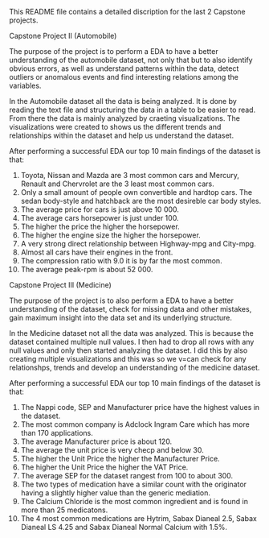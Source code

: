 This README file contains a detailed discription for the last 2 Capstone projects.

Capstone Project II (Automobile)

The purpose of the project is to perform a EDA to have a better understanding of the automobile dataset, 
not only that but to also identify obvious errors, as well as understand patterns within the data, detect 
outliers or anomalous events and find interesting relations among the variables.

In the Automobile dataset all the data is being analyzed. It is done by reading the text file and structuring
the data in a table to be easier to read. From there the data is mainly analyzed by craeting visualizations. 
The visualizations were created to shows us the different trends and relationships within the dataset and help 
us understand the dataset.

After performing a successful EDA our top 10 main findings of the dataset is that:

1. Toyota, Nissan and Mazda are 3 most common cars and Mercury, Renault and Chervrolet are the 3 least most common cars.
2. Only a small amount of people own convertible and hardtop cars. The sedan body-style and hatchback are the most desireble car body styles.
3. The average price for cars is just above 10 000.
4. The average cars horsepower is just under 100.
5. The higher the price the higher the horsepower.
6. The higher the engine size the higher the horsepower.
7. A very strong direct relationship between Highway-mpg and City-mpg.
8. Almost all cars have their engines in the front.
9. The compression ratio with 9.0 it is by far the most common.
10. The average peak-rpm is about 52 000.


Capstone Project III (Medicine)

The purpose of the project is to also perform a EDA to have a better understanding of the dataset, check for 
missing data and other mistakes, gain maximum insight into the data set and its underlying structure. 

In the Medicine dataset not all the data was analyzed. This is because the dataset contained multiple null values.
I then had to drop all rows with any null values and only then started analyzing the dataset. I did this by also 
creating multiple visualizations and this was so we v=can check for any relationshps, trends and develop an 
understanding of the medicine dataset.

After performing a successful EDA our top 10 main findings of the dataset is that:

1. The Nappi code, SEP and Manufacturer price have the highest values in the dataset.
2. The most common company is Adclock Ingram Care which has more than 170 applications.
3. The average Manufacturer price is about 120.
4. The average the unit price is very checp and below 30.
5. The higher the Unit Price the higher the Manufacturer Price.
6. The higher the Unit Price the higher the VAT Price.
7. The average SEP for the dataset rangest from 100 to about 300.
8. The two types of medication have a similar count with the originator having a slightly higher value than the generic mediation.
9. The Calcium Chloride is the most common ingredient and is found in more than 25 medicatons.
10. The 4 most common medications are Hytrim, Sabax Dianeal 2.5, Sabax Dianeal LS 4.25 and Sabax Dianeal Normal Calcium with 1.5%. 






